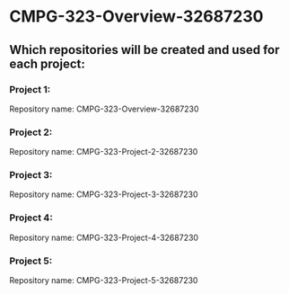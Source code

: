 # CMPG-323-Overview-32687230

## Which repositories will be created and used for each project:

### Project 1:
Repository name: CMPG-323-Overview-32687230

### Project 2:
Repository name: CMPG-323-Project-2-32687230

### Project 3:
Repository name: CMPG-323-Project-3-32687230

### Project 4:
Repository name: CMPG-323-Project-4-32687230

### Project 5:
Repository name: CMPG-323-Project-5-32687230


